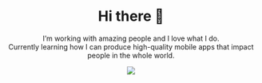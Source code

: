 <h1 align='center'>
  Hi there 👋
</h1>

<p align='center'>
  I’m working with amazing people and I love what I do.
  <br/>
  Currently learning how I can produce high-quality mobile apps that impact people in the whole world.
</p>
<!--
**nicolauatala/nicolauatala** is a ✨ _special_ ✨ repository because its `README.md` (this file) appears on your GitHub profile.
Here are some ideas to get you started:
- 🔭 I’m currently working on ...
- 🌱 I’m currently learning ...
- 👯 I’m looking to collaborate on ...
- 🤔 I’m looking for help with ...
- 💬 Ask me about ...
- 📫 How to reach me: ...
- 😄 Pronouns: ...
- ⚡ Fun fact: ...
-->
<p align='center'>
  <img src="https://github-readme-stats.vercel.app/api/top-langs/?username=nicolauatala&hide=makefile&layout=compact&count_private=true&theme=dracula" />
</p>
